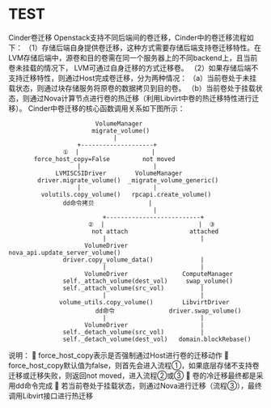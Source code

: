 TEST
====
Cinder卷迁移
Openstack支持不同后端间的卷迁移，Cinder中的卷迁移流程如下：
（1）存储后端自身提供卷迁移，这种方式需要存储后端支持卷迁移特性。在LVM存储后端中，源卷和目的卷需在同一个服务器上的不同backend上，且当前卷未挂载的情况下， LVM可通过自身迁移的方式迁移卷。
（2）如果存储后端不支持迁移特性，则通过Host完成卷迁移，分为两种情况：
（a）当前卷处于未挂载状态，则通过块存储服务将原卷的数据拷贝到目的卷。
（b）当前卷处于挂载状态，则通过Nova计算节点进行卷的热迁移（利用Libvirt中卷的热迁移特性进行迁移）。
Cinder中卷迁移的核心函数调用关系如下图所示：




                            VolumeManager
                           migrate_volume()
                                 |
                       +--------------------+
                   ①  |                    |
           force_host_copy=False         not moved   
                       |                    |
                 LVMISCSIDriver        VolumeManager                          
            driver.migrate_volume()  _migrate_volume_generic()                 
                       |                    |
             volutils.copy_volume()   rpcapi.create_volume()
                   dd命令拷贝               |                                   
                                            |                                   
                              +--------------------------+
                          ②  |                          |  ③                  
                           not attach                 attached
                              |                          |                       
                         VolumeDriver          nova_api.update_server_volume()
                   driver.copy_volume_data()             |             
                              |                          |
                         VolumeDriver               ComputeManager        
                   self._attach_volume(dest_vol)     swap_volume()        
                   self._attach_volume(src_vol)          |
                              |                          |                 
                  volume_utils.copy_volume()        LibvirtDriver
                            dd命令               driver.swap_volume()
                              |                          |
                         VolumeDriver                    |                      
                   self._detach_volume(src_vol)          |
                   self._detach_volume(dest_vol)   domain.blockRebase()  

说明：
	force_host_copy表示是否强制通过Host进行卷的迁移动作
	force_host_copy默认值为false，则首先会进入流程①，如果底层存储不支持卷迁移或迁移失败，则返回not moved，进入流程②或③
	卷的冷迁移最终都是采用dd命令完成
	若当前卷处于挂载状态，则通过Nova进行迁移（流程③），最终调用Libvirt接口进行热迁移
